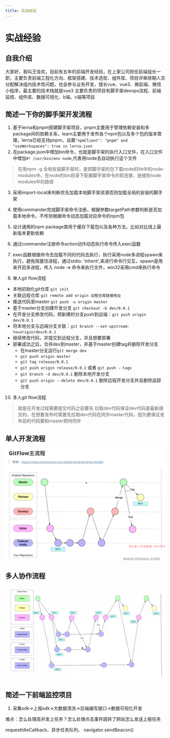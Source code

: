 ```yaml
---
title: 实战经验
---
```


# 实战经验

## 自我介绍

大家好，我叫王佳欢，目前有五年的前端开发经验，在上家公司担任前端组长一职，主要负责前端工程化方向、框架搭建、技术选型、组件库、项目评审排期人员分配解决组内技术性问题，也会参与业务开发，擅长vue、vue3、微前端、微信小程序，最主要的技术栈就是vue3
主要负责的项目有脚手架devops流程、前端监控、组件库、数据可视化、b端、c端等项目

## 简述一下你的脚手架开发流程

1. 基于lerna和pnpm搭建脚手架项目，pnpm主要用于管理依赖安装和多package间的依赖关系，learn主要用于发布各个npm包以及多个包的版本管理，lerna已经支持pnpm，设置`"npmClient": "pnpm" and "useWorkspaces": true in lerna.json`
2. 在package.json中增加bin命令，也就是脚手架的执行入口文件，在入口文件中增加`#! /usr/bin/env node`,代表用node去自动执行这个文件
> 在用npm -g 全局安装脚手架时，是把脚手架的包下载node的lib中的node-modules中，在node的bin目录下配置脚手架命令的软连接，链接到node modules中的路径
3. 采用import-local来判断优先加载本地脚手架资源否则加载全局的安装的脚手架
4. 使用commander完成脚手架命令注册，根据参数targetPath参数判断是否加载本地命令，不传则根据命令动态加载对应命令的npm包
5. 设计通用的npm package类用于缓存下载包以及各种方法，比如对比线上最新版本更新依赖
6. 通过commander注册命令action动作动态执行命令传入exec函数
7. exec函数根据命令去加载不同的代码去执行，执行采用node多进程spawn来执行，避免阻塞住进程，通过stdio: 'inherit',来进行命令行交互，spawn是用来开启多进程，传入 node -e 命令来执行文件，win32采用cmd来执行命令

8. 单人git flow流程

- 本地初始化git仓库 `git init`
- 关联远程仓库 `git remote add origin 远程仓库链接地址`
- 推送代码至master `git push -u origin master`
- 基于master分支创建开发分支 `git checkout -b dev/0.0.1`
- 在开发分支修改代码，把新建的分支push到远端：`git push origin dev/0.0.1`
- 将本地分支与远端分支关联：`git branch --set-upstream-to=origin/dev/0.0.1`
- 继续修改代码，并提交到远程分支，并且想要部署
- 部署成功之后，合并dev到master，并基于master创建tag并删除开发分支
    - 在master分支运行`git merge dev`
    - `git push origin master`
    - `git tag release/0.0.1`
    - `git push origin release/0.0.1`  或者 `git push --tags`
    - `git branch -d dev/0.0.1` 删除本地开发分支
    - `git push origin --delete dev/0.0.1` 删除远程开发分支并且删除追踪分支

10. 多人git flow流程


> 就是在开发过程需要提交代码之前要先 拉取dev代码保证dev代码是最新提交的，在想要发布时需要先拉取dev代码在同步master代码，因为要保证发布前的代码要和master把持同步

## 单人开发流程

![](./img/38.png)

## 多人协作流程

![](./img/39.png)


## 简述一下前端监控项目

1. 采集sdk->上报sdk->大数据清洗->后端编写接口->数据可视化开发

难点：怎么处理高并发上任务？怎么处理点击事件跳转了网站怎么发送上报任务

requestIdleCallback、异步任务队列、 navigator.sendBeacon()
